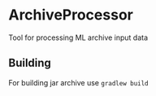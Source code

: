 # ArchiveProcessor

Tool for processing ML archive input data

## Building

For building jar archive use `gradlew build`

